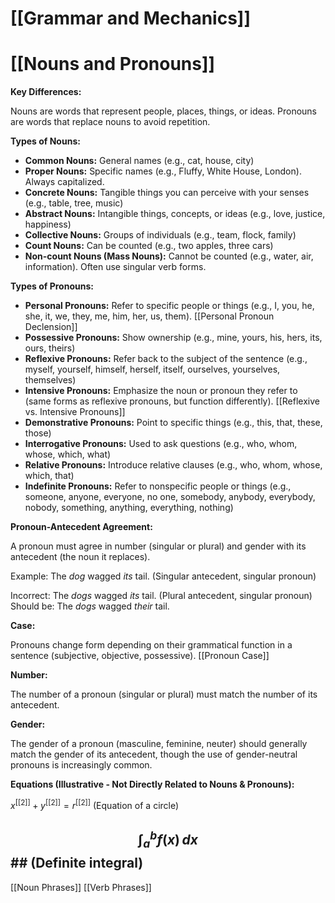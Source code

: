 # [[Grammar and Mechanics]]
# [[Nouns and Pronouns]]

**Key Differences:**

Nouns are words that represent people, places, things, or ideas.  Pronouns are words that replace nouns to avoid repetition.

**Types of Nouns:**

* **Common Nouns:**  General names (e.g., cat, house, city)
* **Proper Nouns:** Specific names (e.g., Fluffy, White House, London).  Always capitalized.
* **Concrete Nouns:** Tangible things you can perceive with your senses (e.g., table, tree, music)
* **Abstract Nouns:** Intangible things, concepts, or ideas (e.g., love, justice, happiness)
* **Collective Nouns:**  Groups of individuals (e.g., team, flock, family)
* **Count Nouns:** Can be counted (e.g., two apples, three cars)
* **Non-count Nouns (Mass Nouns):** Cannot be counted (e.g., water, air, information).  Often use singular verb forms.


**Types of Pronouns:**

* **Personal Pronouns:** Refer to specific people or things (e.g., I, you, he, she, it, we, they, me, him, her, us, them).  [[Personal Pronoun Declension]]
* **Possessive Pronouns:** Show ownership (e.g., mine, yours, his, hers, its, ours, theirs)
* **Reflexive Pronouns:** Refer back to the subject of the sentence (e.g., myself, yourself, himself, herself, itself, ourselves, yourselves, themselves)
* **Intensive Pronouns:** Emphasize the noun or pronoun they refer to (same forms as reflexive pronouns, but function differently).  [[Reflexive vs. Intensive Pronouns]]
* **Demonstrative Pronouns:** Point to specific things (e.g., this, that, these, those)
* **Interrogative Pronouns:** Used to ask questions (e.g., who, whom, whose, which, what)
* **Relative Pronouns:** Introduce relative clauses (e.g., who, whom, whose, which, that)
* **Indefinite Pronouns:** Refer to nonspecific people or things (e.g., someone, anyone, everyone, no one, somebody, anybody, everybody, nobody, something, anything, everything, nothing)


**Pronoun-Antecedent Agreement:**

A pronoun must agree in number (singular or plural) and gender with its antecedent (the noun it replaces).

Example:  The *dog* wagged *its* tail.  (Singular antecedent, singular pronoun)

Incorrect: The *dogs* wagged *its* tail. (Plural antecedent, singular pronoun)  Should be: The *dogs* wagged *their* tail.


**Case:**

Pronouns change form depending on their grammatical function in a sentence (subjective, objective, possessive).  [[Pronoun Case]]


**Number:**

The number of a pronoun (singular or plural) must match the number of its antecedent.


**Gender:**

The gender of a pronoun (masculine, feminine, neuter) should generally match the gender of its antecedent, though the use of gender-neutral pronouns is increasingly common.


**Equations (Illustrative - Not Directly Related to Nouns & Pronouns):**

$x^[[2]] + y^[[2]] = r^[[2]]$ (Equation of a circle)

## $$ \int_a^b f(x) \,dx $$ ## (Definite integral)

[[Noun Phrases]]
[[Verb Phrases]]
